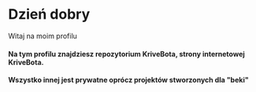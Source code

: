 # Dzień dobry
Witaj na moim profilu
#### Na tym profilu znajdziesz repozytorium KriveBota, strony internetowej KriveBota.
#### Wszystko innej jest prywatne oprócz projektów stworzonych dla "beki"
